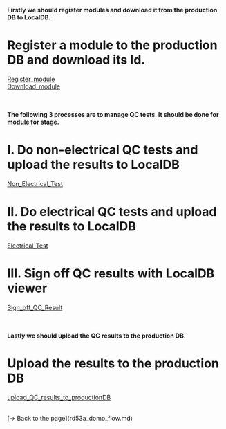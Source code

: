 **Firstly we should register modules and download it from the production DB to LocalDB.**<br>
# Register a module to the production DB and download its Id.
[Register_module](register_module_to_pd.md)<br>
[Download_module](download_module_from_pd.md)
<br><br><br>

**The following 3 processes are to manage QC tests. It should be done for module for stage.**
# I. Do non-electrical QC tests and upload the results to LocalDB
[Non_Electrical_Test](non_electrical_test.md)
# II. Do electrical QC tests and upload the results to LocalDB
[Electrical_Test](electrical_test.md)
# III. Sign off QC results with LocalDB viewer 
[Sign_off_QC_Result](sign_off_qc_result.md)
<br><br><br>


**Lastly we should upload the QC results to the production DB.**
# Upload the results to the production DB
[upload_QC_results_to_productionDB](upload_QC_results_to_productionDB.md)

<br>
[&rarr; Back to the page](rd53a_domo_flow.md)
